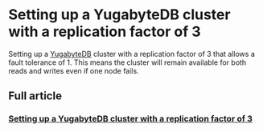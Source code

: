 # Setting up a YugabyteDB cluster with a replication factor of 3

Setting up a [YugabyteDB](https://www.yugabyte.com/) cluster with a replication factor of 3 that allows a fault tolerance of 1.
This means the cluster will remain available for both reads and writes even if one node fails.

## Full article
### [Setting up a YugabyteDB cluster with a replication factor of 3](https://medium.com/@wagner.franchin/setting-up-a-yugabytedb-cluster-with-a-replication-factor-of-3-3bef581cead7)

